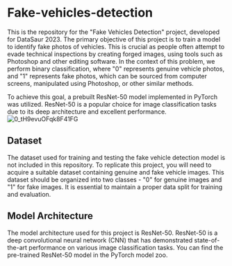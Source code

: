 # Fake-vehicles-detection
This is the repository for the "Fake Vehicles Detection" project, developed for DataSaur 2023. The primary objective of this project is to train a model to identify fake photos of vehicles. This is crucial as people often attempt to evade technical inspections by creating forged images, using tools such as Photoshop and other editing software. In the context of this problem, we perform binary classification, where "0" represents genuine vehicle photos, and "1" represents fake photos, which can be sourced from computer screens, manipulated using Photoshop, or other similar methods.

To achieve this goal, a prebuilt ResNet-50 model implemented in PyTorch was utilized. ResNet-50 is a popular choice for image classification tasks due to its deep architecture and excellent performance.
![0_tH9evuOFqk8F41FG](https://github.com/XZIPX/Fake-vehicles-detectiion/assets/96609166/02b5a765-b32d-4681-b194-cd2af3988082)



## Dataset
The dataset used for training and testing the fake vehicle detection model is not included in this repository. To replicate this project, you will need to acquire a suitable dataset containing genuine and fake vehicle images. This dataset should be organized into two classes - "0" for genuine images and "1" for fake images. It is essential to maintain a proper data split for training and evaluation.

## Model Architecture
The model architecture used for this project is ResNet-50. ResNet-50 is a deep convolutional neural network (CNN) that has demonstrated state-of-the-art performance on various image classification tasks. You can find the pre-trained ResNet-50 model in the PyTorch model zoo.
